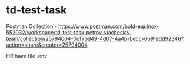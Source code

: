# td-test-task

Postman Collection - https://www.postman.com/bold-equinox-552032/workspace/td-test-task-petrov-viacheslav-team/collection/25794004-0df7bd49-4d07-4a4b-becc-0b91edd92346?action=share&creator=25794004

HR have file .env
